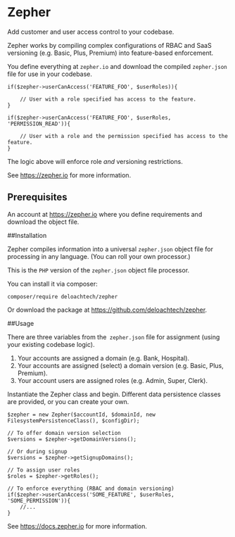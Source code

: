# Zepher

Add customer and user access control to your codebase.

Zepher works by compiling complex configurations of RBAC and SaaS versioning (e.g. Basic, Plus, Premium) into feature-based enforcement.

You define everything at `zepher.io` and download the compiled `zepher.json` file for use in your codebase.

    if($zepher->userCanAccess('FEATURE_FOO', $userRoles)){

        // User with a role specified has access to the feature.
    }

    if($zepher->userCanAccess('FEATURE_FOO', $userRoles, 'PERMISSION_READ')){

        // User with a role and the permission specified has access to the feature.
    }

The logic above will enforce role _and_ versioning restrictions.

See https://zepher.io for more information.

## Prerequisites

An account at https://zepher.io where you define requirements and download the object file. 

##Installation

Zepher compiles information into a universal `zepher.json` object file for processing in any language. (You can roll your own processor.) 

This is the `PHP` version of the `zepher.json` object file processor.

You can install it via composer:

    composer/require deloachtech/zepher

Or download the package at https://github.com/deloachtech/zepher.

##Usage

There are three variables from the` zepher.json` file for assignment (using your existing codebase logic).

1. Your accounts are assigned a domain (e.g. Bank, Hospital).
2. Your accounts are assigned (select) a domain version (e.g. Basic, Plus, Premium).
3. Your account users are assigned roles (e.g. Admin, Super, Clerk).


Instantiate the Zepher class and begin. Different data persistence classes are provided, or you can create your own.

    $zepher = new Zepher($accountId, $domainId, new FilesystemPersistenceClass(), $configDir);

    // To offer domain version selection
    $versions = $zepher->getDomainVersions();

    // Or during signup
    $versions = $zepher->getSignupDomains();

    // To assign user roles
    $roles = $zepher->getRoles();

    // To enforce everything (RBAC and domain versioning)
    if($zepher->userCanAccess('SOME_FEATURE', $userRoles, 'SOME_PERMISSION')){
        //...
    }

See https://docs.zepher.io for more information.


